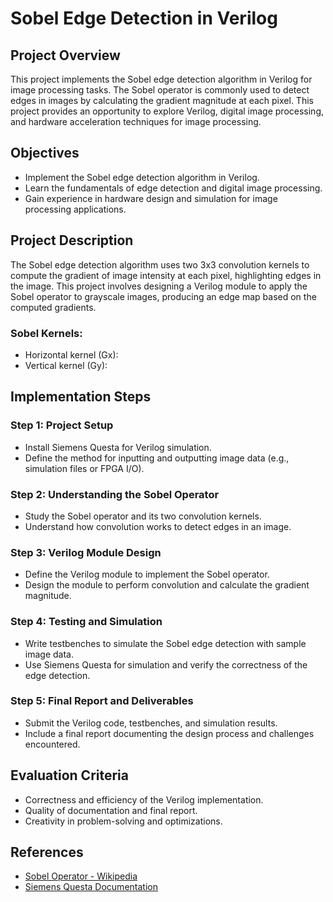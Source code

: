 # Sobel Edge Detection in Verilog

## Project Overview

This project implements the Sobel edge detection algorithm in Verilog for image processing tasks. The Sobel operator is commonly used to detect edges in images by calculating the gradient magnitude at each pixel. This project provides an opportunity to explore Verilog, digital image processing, and hardware acceleration techniques for image processing.

## Objectives

- Implement the Sobel edge detection algorithm in Verilog.
- Learn the fundamentals of edge detection and digital image processing.
- Gain experience in hardware design and simulation for image processing applications.

## Project Description

The Sobel edge detection algorithm uses two 3x3 convolution kernels to compute the gradient of image intensity at each pixel, highlighting edges in the image. This project involves designing a Verilog module to apply the Sobel operator to grayscale images, producing an edge map based on the computed gradients.

### Sobel Kernels:
- Horizontal kernel (Gx):  
- Vertical kernel (Gy):  


## Implementation Steps

### Step 1: Project Setup
- Install Siemens Questa for Verilog simulation.
- Define the method for inputting and outputting image data (e.g., simulation files or FPGA I/O).

### Step 2: Understanding the Sobel Operator
- Study the Sobel operator and its two convolution kernels.
- Understand how convolution works to detect edges in an image.

### Step 3: Verilog Module Design
- Define the Verilog module to implement the Sobel operator.
- Design the module to perform convolution and calculate the gradient magnitude.

### Step 4: Testing and Simulation
- Write testbenches to simulate the Sobel edge detection with sample image data.
- Use Siemens Questa for simulation and verify the correctness of the edge detection.

### Step 5: Final Report and Deliverables
- Submit the Verilog code, testbenches, and simulation results.
- Include a final report documenting the design process and challenges encountered.

## Evaluation Criteria
- Correctness and efficiency of the Verilog implementation.
- Quality of documentation and final report.
- Creativity in problem-solving and optimizations.

## References

- [Sobel Operator - Wikipedia](https://en.wikipedia.org/wiki/Sobel_operator)
- [Siemens Questa Documentation](https://eda.sw.siemens.com/en-US/ic/questa/)



